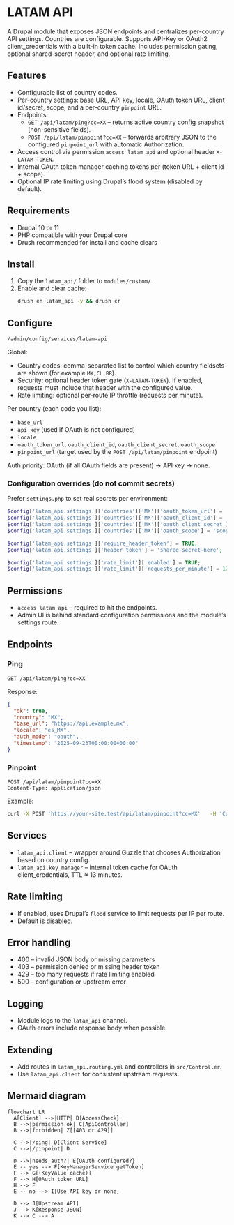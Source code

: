 # LATAM API

A Drupal module that exposes JSON endpoints and centralizes per-country API settings. Countries are configurable. Supports API-Key or OAuth2 client_credentials with a built-in token cache. Includes permission gating, optional shared-secret header, and optional rate limiting.

## Features
- Configurable list of country codes.
- Per-country settings: base URL, API key, locale, OAuth token URL, client id/secret, scope, and a per-country `pinpoint` URL.
- Endpoints:
  - `GET /api/latam/ping?cc=XX` – returns active country config snapshot (non-sensitive fields).
  - `POST /api/latam/pinpoint?cc=XX` – forwards arbitrary JSON to the configured `pinpoint_url` with automatic Authorization.
- Access control via permission `access latam api` and optional header `X-LATAM-TOKEN`.
- Internal OAuth token manager caching tokens per (token URL + client id + scope).
- Optional IP rate limiting using Drupal’s flood system (disabled by default).

## Requirements
- Drupal 10 or 11
- PHP compatible with your Drupal core
- Drush recommended for install and cache clears

## Install
1. Copy the `latam_api/` folder to `modules/custom/`.
2. Enable and clear cache:
   ```bash
   drush en latam_api -y && drush cr
   ```

## Configure
`/admin/config/services/latam-api`

Global:
- Country codes: comma-separated list to control which country fieldsets are shown (for example `MX,CL,BR`).
- Security: optional header token gate (`X-LATAM-TOKEN`). If enabled, requests must include that header with the configured value.
- Rate limiting: optional per-route IP throttle (requests per minute).

Per country (each code you list):
- `base_url`
- `api_key` (used if OAuth is not configured)
- `locale`
- `oauth_token_url`, `oauth_client_id`, `oauth_client_secret`, `oauth_scope`
- `pinpoint_url` (target used by the `POST /api/latam/pinpoint` endpoint)

Auth priority: OAuth (if all OAuth fields are present) → API key → none.

### Configuration overrides (do not commit secrets)
Prefer `settings.php` to set real secrets per environment:
```php
$config['latam_api.settings']['countries']['MX']['oauth_token_url'] = 'https://auth.example.com/oauth/token';
$config['latam_api.settings']['countries']['MX']['oauth_client_id'] = 'your-client-id';
$config['latam_api.settings']['countries']['MX']['oauth_client_secret'] = 'your-secret';
$config['latam_api.settings']['countries']['MX']['oauth_scope'] = 'scope1 scope2';

$config['latam_api.settings']['require_header_token'] = TRUE;
$config['latam_api.settings']['header_token'] = 'shared-secret-here';

$config['latam_api.settings']['rate_limit']['enabled'] = TRUE;
$config['latam_api.settings']['rate_limit']['requests_per_minute'] = 120;
```

## Permissions
- `access latam api` – required to hit the endpoints.
- Admin UI is behind standard configuration permissions and the module’s settings route.

## Endpoints

### Ping
```
GET /api/latam/ping?cc=XX
```

Response:
```json
{
  "ok": true,
  "country": "MX",
  "base_url": "https://api.example.mx",
  "locale": "es_MX",
  "auth_mode": "oauth",
  "timestamp": "2025-09-23T00:00:00+00:00"
}
```

### Pinpoint
```
POST /api/latam/pinpoint?cc=XX
Content-Type: application/json
```

Example:
```bash
curl -X POST 'https://your-site.test/api/latam/pinpoint?cc=MX'   -H 'Content-Type: application/json'   -d '{"email":"a@b.com","perfil":"x","invInicial":1,"invMensual":1,"plazo":12,"NumContrato":"123","fondo":"foo","clave":"bar"}'
```

## Services
- `latam_api.client` – wrapper around Guzzle that chooses Authorization based on country config.
- `latam_api.key_manager` – internal token cache for OAuth client_credentials, TTL ≈ 13 minutes.

## Rate limiting
- If enabled, uses Drupal’s `flood` service to limit requests per IP per route.
- Default is disabled.

## Error handling
- 400 – invalid JSON body or missing parameters
- 403 – permission denied or missing header token
- 429 – too many requests if rate limiting enabled
- 500 – configuration or upstream error

## Logging
- Module logs to the `latam_api` channel.
- OAuth errors include response body when possible.

## Extending
- Add routes in `latam_api.routing.yml` and controllers in `src/Controller`.
- Use `latam_api.client` for consistent upstream requests.

## Mermaid diagram
```mermaid
flowchart LR
  A[Client] -->|HTTP| B{AccessCheck}
  B -->|permission ok| C[ApiController]
  B -->|forbidden| Z[[403 or 429]]

  C -->|/ping| D[Client Service]
  C -->|/pinpoint| D

  D -->|needs auth?| E{OAuth configured?}
  E -- yes --> F[KeyManagerService getToken]
  F --> G[(KeyValue cache)]
  F --> H[OAuth token URL]
  H --> F
  E -- no --> I[Use API key or none]

  D --> J[Upstream API]
  J --> K[Response JSON]
  K --> C --> A
```
